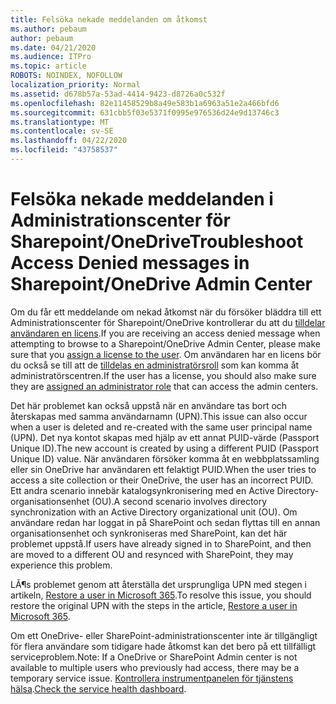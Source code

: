 ```yaml
---
title: Felsöka nekade meddelanden om åtkomst
ms.author: pebaum
author: pebaum
ms.date: 04/21/2020
ms.audience: ITPro
ms.topic: article
ROBOTS: NOINDEX, NOFOLLOW
localization_priority: Normal
ms.assetid: d678b57a-53ad-4414-9423-d8726a0c532f
ms.openlocfilehash: 82e11458529b8a49e583b1a6963a51e2a466bfd6
ms.sourcegitcommit: 631cbb5f03e5371f0995e976536d24e9d13746c3
ms.translationtype: MT
ms.contentlocale: sv-SE
ms.lasthandoff: 04/22/2020
ms.locfileid: "43758537"
---
```

# <a name="troubleshoot-access-denied-messages-in-sharepointonedrive-admin-center"></a><span data-ttu-id="8ba51-102">Felsöka nekade meddelanden i Administrationscenter för Sharepoint/OneDrive</span><span class="sxs-lookup"><span data-stu-id="8ba51-102">Troubleshoot Access Denied messages in Sharepoint/OneDrive Admin Center</span></span>

<span data-ttu-id="8ba51-103">Om du får ett meddelande om nekad åtkomst när du försöker bläddra till ett Administrationscenter för Sharepoint/OneDrive kontrollerar du att du [tilldelar användaren en licens](https://docs.microsoft.com/office365/admin/subscriptions-and-billing/assign-licenses-to-users?view=o365-worldwide&amp;tabs=One).</span><span class="sxs-lookup"><span data-stu-id="8ba51-103">If you are receiving an access denied message when attempting to browse to a Sharepoint/OneDrive Admin Center, please make sure that you [assign a license to the user](https://docs.microsoft.com/office365/admin/subscriptions-and-billing/assign-licenses-to-users?view=o365-worldwide&amp;tabs=One).</span></span> <span data-ttu-id="8ba51-104">Om användaren har en licens bör du också se till att de [tilldelas en administratörsroll](https://docs.microsoft.com/office365/admin/add-users/about-admin-roles?view=o365-worldwide) som kan komma åt administratörscentren.</span><span class="sxs-lookup"><span data-stu-id="8ba51-104">If the user has a license, you should also make sure they are [assigned an administrator role](https://docs.microsoft.com/office365/admin/add-users/about-admin-roles?view=o365-worldwide) that can access the admin centers.</span></span>

<span data-ttu-id="8ba51-105">Det här problemet kan också uppstå när en användare tas bort och återskapas med samma användarnamn (UPN).</span><span class="sxs-lookup"><span data-stu-id="8ba51-105">This issue can also occur when a user is deleted and re-created with the same user principal name (UPN).</span></span> <span data-ttu-id="8ba51-106">Det nya kontot skapas med hjälp av ett annat PUID-värde (Passport Unique ID).</span><span class="sxs-lookup"><span data-stu-id="8ba51-106">The new account is created by using a different PUID (Passport Unique ID) value.</span></span> <span data-ttu-id="8ba51-107">När användaren försöker komma åt en webbplatssamling eller sin OneDrive har användaren ett felaktigt PUID.</span><span class="sxs-lookup"><span data-stu-id="8ba51-107">When the user tries to access a site collection or their OneDrive, the user has an incorrect PUID.</span></span> <span data-ttu-id="8ba51-108">Ett andra scenario innebär katalogsynkronisering med en Active Directory-organisationsenhet (OU).</span><span class="sxs-lookup"><span data-stu-id="8ba51-108">A second scenario involves directory synchronization with an Active Directory organizational unit (OU).</span></span> <span data-ttu-id="8ba51-109">Om användare redan har loggat in på SharePoint och sedan flyttas till en annan organisationsenhet och synkroniseras med SharePoint, kan det här problemet uppstå.</span><span class="sxs-lookup"><span data-stu-id="8ba51-109">If users have already signed in to SharePoint, and then are moved to a different OU and resynced with SharePoint, they may experience this problem.</span></span>

<span data-ttu-id="8ba51-110">LÃ¶s problemet genom att återställa det ursprungliga UPN med stegen i artikeln, [Restore a user in Microsoft 365](https://docs.microsoft.com/office365/admin/add-users/restore-user?view=o365-worldwide).</span><span class="sxs-lookup"><span data-stu-id="8ba51-110">To resolve this issue, you should restore the original UPN with the steps in the article, [Restore a user in Microsoft 365](https://docs.microsoft.com/office365/admin/add-users/restore-user?view=o365-worldwide).</span></span>

<span data-ttu-id="8ba51-111">Om ett OneDrive- eller SharePoint-administrationscenter inte är tillgängligt för flera användare som tidigare hade åtkomst kan det bero på ett tillfälligt serviceproblem.</span><span class="sxs-lookup"><span data-stu-id="8ba51-111">Note: If a OneDrive or SharePoint Admin center is not available to multiple users who previously had access, there may be a temporary service issue.</span></span>  <span data-ttu-id="8ba51-112">[Kontrollera instrumentpanelen för tjänstens hälsa](https://portal.office.com/adminportal/home#/servicehealth).</span><span class="sxs-lookup"><span data-stu-id="8ba51-112">[Check the service health dashboard](https://portal.office.com/adminportal/home#/servicehealth).</span></span>


